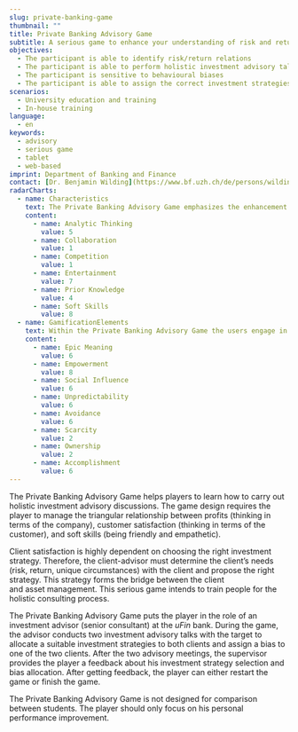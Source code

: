 ```yaml
---
slug: private-banking-game
thumbnail: ""
title: Private Banking Advisory Game
subtitle: A serious game to enhance your understanding of risk and return in an investment context
objectives:
  - The participant is able to identify risk/return relations​
  - The participant is able to perform holistic investment advisory talks​
  - The participant is sensitive to behavioural biases​
  - The participant is able to assign the correct investment strategies for different types of clients
scenarios:
  - University education and training
  - In-house training
language:
  - en
keywords:
  - advisory
  - serious game
  - tablet
  - web-based
imprint: Department of Banking and Finance
contact: [Dr. Benjamin Wilding](https://www.bf.uzh.ch/de/persons/wilding-benjamin), Department of Banking and Finance
radarCharts:
  - name: Characteristics
    text: The Private Banking Advisory Game emphasizes the enhancement of soft skills in the field of client advisory in private banking while providing a high entertainment value.
    content:
      - name: Analytic Thinking
        value: 5
      - name: Collaboration
        value: 1
      - name: Competition
        value: 1
      - name: Entertainment
        value: 7
      - name: Prior Knowledge
        value: 4
      - name: Soft Skills
        value: 8
  - name: GamificationElements
    text: Within the Private Banking Advisory Game the users engage in a creative process. They have to figure out how to interact with clients. They experience an epic meaning by believing that they are chosen to handle important client within a private bank.
    content:
      - name: Epic Meaning
        value: 6
      - name: Empowerment
        value: 8
      - name: Social Influence
        value: 6
      - name: Unpredictability
        value: 6
      - name: Avoidance
        value: 6
      - name: Scarcity
        value: 2
      - name: Ownership
        value: 2
      - name: Accomplishment
        value: 6
---
```


The Private Banking Advisory Game helps players to learn how to carry out holistic investment advisory discussions. The game design requires the player to manage the triangular relationship between profits (thinking in terms of the company), customer satisfaction (thinking in terms of the customer), and soft skills (being friendly and empathetic).​

Client satisfaction is highly dependent on choosing the right investment strategy. Therefore, the client-advisor must determine the client’s needs (risk, return, unique circumstances) with the client and propose the right strategy. This strategy forms the bridge between the client and asset management. This serious game intends to train people for the holistic consulting process.​

​The Private Banking Advisory Game puts the player in the role of an investment advisor (senior consultant) at the *uFin* bank. During the game, the advisor conducts two investment advisory talks with the target to allocate a suitable investment strategies to both clients and assign a bias to one of the two clients. After the two advisory meetings, the supervisor provides the player a feedback about his investment strategy selection and bias allocation. After getting feedback, the player can either restart the game or finish the game.​

​The Private Banking Advisory Game is not designed for comparison between students. The player should only focus on his personal performance improvement.
